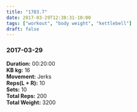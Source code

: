 ```yaml
---
title: "1703.7"
date: 2017-03-29T12:38:31-10:00
tags: ["workout", "body weight", "kettlebell"]
draft: false
---
```


### 2017-03-29

**Duration:** 00:20:00  
**KB kg:** 16  
**Movement:** Jerks  
**Reps(L + R):** 10  
**Sets:** 10  
**Total Reps:** 200  
**Total Weight:** 3200